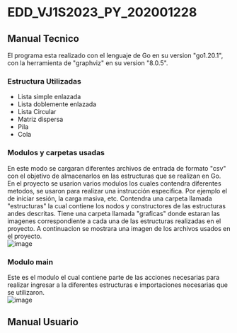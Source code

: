 # EDD_VJ1S2023_PY_202001228

## Manual Tecnico
El programa esta realizado con el lenguaje de Go en su version "go1.20.1", con la herramienta de "graphviz" en su version "8.0.5".

### Estructura Utilizadas 
* Lista simple enlazada
* Lista doblemente enlazada
* Lista Circular
* Matriz dispersa
* Pila
* Cola

### Modulos y carpetas usadas
En este modo se cargaran diferentes archivos de entrada de formato "csv" con el objetivo de almacenarlos en las estructuras que se realizan en Go.
<br>
En el proyecto se usarion varios modulos los cuales contendra diferentes metodos, se usaron para realizar una instrucción especifica. Por ejemplo el de iniciar sesión, la carga masiva, etc. Contendra una carpeta llamada "estructuras" la cual contiene los nodos y constructores de las estructuras andes descritas. Tiene una carpeta llamada "graficas" donde estaran las imagenes correspondiente a cada una de las estructuras realizadas en el proyecto.
A continuacion se mostrara una imagen de los archivos usados en el proyecto.
<br>
![image](https://github.com/jdfuentes12/EDD_VJ1S2023_PY_202001228/assets/88565998/26ca72d1-7ffb-4fa7-90c2-dd26f1f74b49)
<br>
### Modulo main
Este es el modulo el cual contiene parte de las acciones necesarias para realizar ingresar a la diferentes estructuras e importaciones necesarias que se utilizaron.
<br>
![image](https://github.com/jdfuentes12/EDD_VJ1S2023_PY_202001228/assets/88565998/e61e8643-5632-42df-968e-6886044fe723)
<br>


## Manual Usuario
